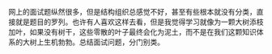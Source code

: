 网上的面试题纵然很多，但是结构组织总感觉不好，甚至有些根本就没有分类，直接就是题目的罗列。也许有人喜欢这样去看，但是我觉得学习就像为一颗大树添枝加叶，如果没有树干，这些零散的叶子最终会化为泥土，而不是在我们这颗知识体系的大树上生机勃勃。总结面试问题，分门别类。
